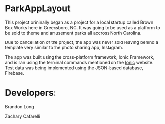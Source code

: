 # ParkAppLayout

This project orininally began as a project for a local startup called Brown Box Works here in Greensboro, NC. It was going to be used as a platform to be sold to theme and amusement parks all accross North Carolina. 

Due to cancellation of the project, the app was never sold leaving behind a template very similar to the photo sharing app, Instagram.

The app was built using the cross-platform framework, Ionic Framework, and is ran using the terminal commands mentioned on the [Ionic](http://ionicframework.com/) website. Test data was being implemented using the JSON-based database, Firebase. 

# Developers:

Brandon Long

Zachary Cafarelli
